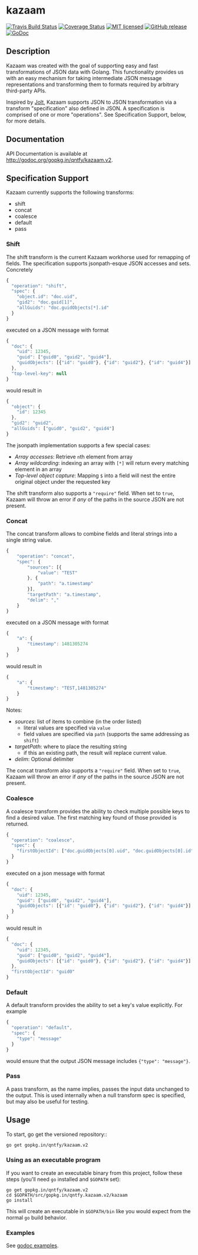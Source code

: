 # kazaam

[![Travis Build Status](https://img.shields.io/travis/qntfy/kazaam.svg?branch=master)](https://travis-ci.org/qntfy/kazaam)
[![Coverage Status](https://coveralls.io/repos/github/qntfy/kazaam/badge.svg?branch=master)](https://coveralls.io/github/qntfy/kazaam?branch=master)
[![MIT licensed](https://img.shields.io/badge/license-MIT-blue.svg)](./LICENSE)
[![GitHub release](https://img.shields.io/github/release/qntfy/kazaam.svg?maxAge=2592000)](https://github.com/qntfy/kazaam/releases/latest)
[![GoDoc](https://godoc.org/github.com/qntfy/kazaam?status.svg)](http://godoc.org/gopkg.in/qntfy/kazaam.v2)

## Description
Kazaam was created with the goal of supporting easy and fast transformations of JSON data with Golang.
This functionality provides us with an easy mechanism for taking intermediate JSON message representations
and transforming them to formats required by arbitrary third-party APIs.

Inspired by [Jolt](https://github.com/bazaarvoice/jolt), Kazaam supports JSON to JSON transformation via a
transform "specification" also defined in JSON. A specification is comprised of one or more "operations". See
Specification Support, below, for more details.

## Documentation
API Documentation is available at http://godoc.org/gopkg.in/qntfy/kazaam.v2.

## Specification Support
Kazaam currently supports the following transforms:
- shift
- concat
- coalesce
- default
- pass

### Shift
The shift transform is the current Kazaam workhorse used for remapping of fields.
The specification supports jsonpath-esque JSON accesses and sets. Concretely
```javascript
{
  "operation": "shift",
  "spec": {
    "object.id": "doc.uid",
    "gid2": "doc.guid[1]",
    "allGuids": "doc.guidObjects[*].id"
  }
}
```

executed on a JSON message with format
```javascript
{
  "doc": {
    "uid": 12345,
    "guid": ["guid0", "guid2", "guid4"],
    "guidObjects": [{"id": "guid0"}, {"id": "guid2"}, {"id": "guid4"}]
  },
  "top-level-key": null
}
```

would result in
```javascript
{
  "object": {
    "id": 12345
  },
  "gid2": "guid2",
  "allGuids": ["guid0", "guid2", "guid4"]
}
```

The jsonpath implementation supports a few special cases:
- *Array accesses*: Retrieve `n`th element from array
- *Array wildcarding*: indexing an array with `[*]` will return every matching element in an array
- *Top-level object capture*: Mapping `$` into a field will nest the entire original object under the requested key

The shift transform also supports a `"require"` field. When set to `true`,
Kazaam will throw an error if *any* of the paths in the source JSON are not
present.

### Concat
The concat transform allows to combine fields and literal strings into a single string value.
```javascript
{
    "operation": "concat",
    "spec": {
        "sources": [{
            "value": "TEST"
        }, {
            "path": "a.timestamp"
        }],
        "targetPath": "a.timestamp",
        "delim": ","
    }
}
```

executed on a JSON message with format
```javascript
{
    "a": {
        "timestamp": 1481305274
    }
}
```

would result in
```javascript
{
    "a": {
        "timestamp": "TEST,1481305274"
    }
}
```

Notes:
- *sources*: list of items to combine (in the order listed)
  - literal values are specified via `value`
  - field values are specified via `path` (supports the same addressing as `shift`)
- *targetPath*: where to place the resulting string
  - if this an existing path, the result will replace current value.
- *delim*: Optional delimiter

The concat transform also supports a `"require"` field. When set to `true`, 
Kazaam will throw an error if *any* of the paths in the source JSON are not 
present.

### Coalesce
A coalesce transform provides the ability to check multiple possible keys to find a desired value. The first matching key found of those provided is returned.
```javascript
{
  "operation": "coalesce",
  "spec": {
    "firstObjectId": ["doc.guidObjects[0].uid", "doc.guidObjects[0].id"]
  }
}
```

executed on a json message with format
```javascript
{
  "doc": {
    "uid": 12345,
    "guid": ["guid0", "guid2", "guid4"],
    "guidObjects": [{"id": "guid0"}, {"id": "guid2"}, {"id": "guid4"}]
  }
}
```

would result in 
```javascript
{
  "doc": {
    "uid": 12345,
    "guid": ["guid0", "guid2", "guid4"],
    "guidObjects": [{"id": "guid0"}, {"id": "guid2"}, {"id": "guid4"}]
  },
  "firstObjectId": "guid0"
}
```

### Default
A default transform provides the ability to set a key's value explicitly. For example
```javascript
{
  "operation": "default",
  "spec": {
    "type": "message"
  }
}
```
would ensure that the output JSON message includes `{"type": "message"}`.

 
### Pass
A pass transform, as the name implies, passes the input data unchanged to the output. This is used internally
when a null transform spec is specified, but may also be useful for testing.

## Usage

To start, go get the versioned repository::
```sh
go get gopkg.in/qntfy/kazaam.v2
```

### Using as an executable program

If you want to create an executable binary from this project, follow
these steps (you'll need `go` installed and `$GOPATH` set):

``` shell
go get gopkg.in/qntfy/kazaam.v2
cd $GOPATH/src/gopkg.in/qntfy.kazaam.v2/kazaam
go install
```

This will create an executable in `$GOPATH/bin` like you
would expect from the normal `go` build behavior.

### Examples

See [godoc examples](https://godoc.org/pkg/gopkg.in/qntfy/kazaam.v2/#pkg-examples).

